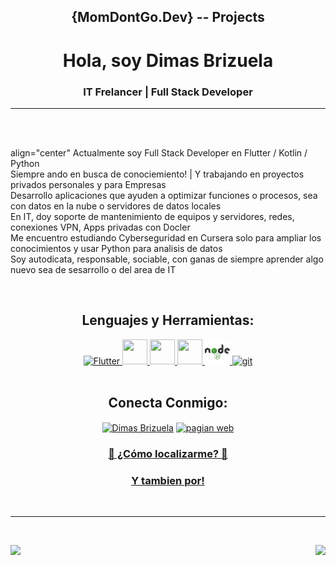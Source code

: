 <h2 align="center"> {MomDontGo.Dev} --  Projects </h2>

<h1 align="center"> Hola, soy Dimas Brizuela </h1>
<h3 align="center">IT Frelancer | Full Stack Developer </h3>
<hr><br>
 <!--<p align="left"><img src="https://komarev.com/ghpvc/?username=dimasb69&color=red&style=flat"></p>-->
<p>
	<br>align="center"
	Actualmente soy Full Stack Developer en Flutter / Kotlin / Python
	<br>
	Siempre ando en busca de conociemiento! | Y trabajando en proyectos privados personales y para Empresas
	<br>
	Desarrollo aplicaciones que ayuden a optimizar funciones o procesos, sea con datos en la nube o servidores de datos locales
	<br>
	En IT, doy soporte de mantenimiento de equipos y servidores, redes, conexiones VPN, Apps privadas con Docler
	<br>
	Me encuentro estudiando Cyberseguridad en Cursera solo para ampliar los conocimientos y usar Python para analisis de datos
	<br>
	Soy autodicata, responsable, sociable, con ganas de siempre aprender algo nuevo sea de sesarrollo o del area de IT
	
</p>
<br>
<h2 align="center">Lenguajes y Herramientas:</h2>
<div align="center"> 
  <a title="Flutter" href="https://flutter.dev/"" target="_blank" rel="noreferrer"><img src="https://cdn-images-1.medium.com/fit/c/36/36/1*5-aoK8IBmXve5whBQM90GA.png" alt="Flutter"width="45" height="45"/> </a>
  <a title="Kotlin" href="https://kotlinlang.org/" target="_blank" rel="noreferrer"><img src="https://upload.wikimedia.org/wikipedia/commons/thumb/7/74/Kotlin_Icon.png/600px-Kotlin_Icon.png" width="40" height="40"/> </a> 
  <a title="Python" href="https://www.python.org/" target="_blank" rel="noreferrer"><img src="https://cdn.icon-icons.com/icons2/2699/PNG/512/python_vertical_logo_icon_168039.png"  width="40" height="40"/> </a> 
  <a title="Reflex" href="https://reflex.dev/" target="_blank" rel="noreferrer"><img src="https://avatars.githubusercontent.com/u/104714959?s=200&v=4" width="40" height="40"/> </a> 	
  <a title="Node.js" href="https://nodejs.org" target="_blank" rel="noreferrer"> <img src="https://raw.githubusercontent.com/devicons/devicon/master/icons/nodejs/nodejs-original-wordmark.svg" alt="nodejs" width="40" height="40"/> </a>
  <a title="Git" href="https://git-scm.com/" target="_blank" rel="noreferrer"> <img src="https://www.vectorlogo.zone/logos/git-scm/git-scm-icon.svg" alt="git" width="40" height="40"/> </a> 
  <a 
  </a>
  
  
  
  
  
  
  
</div>
<br>
<h2 align="center">Conecta Conmigo:</h2>
<p align="center">
  <a href="https://www.linkedin.com/in/dimas-brizuela-653557b5?utm_source=share&utm_campaign=share_via&utm_content=profile&utm_medium=android_app" target="blank"><img align="center" src="https://raw.githubusercontent.com/rahuldkjain/github-profile-readme-generator/master/src/images/icons/Social/linked-in-alt.svg" alt="Dimas Brizuela" height="30" width="40" /></a>
  <a href="https://momdontgo.dev" target="blank"><img align="center" src="https://momdontgo.dev/logo.jpg" alt="pagian web" height="30" width="40" /></a>
  </p>
<h3 align="center"><a href="mailto:dimas.brizuela@momdontgo.dev">📧 ¿Cómo localizarme? 📧 </a></h3>
<h3 align="center"><a href="https://api.whatsapp.com/send?phone=593963907578&text=Hola+me+gustar%C3%ADa+contactarte+para+conocer+mas+de+lo+que+haces">Y tambien por!</a></h3>
<br><hr><br>

<p> <img align="left" src="https://github-readme-stats.vercel.app/api/top-langs?username=dimasb69&show_icons=true&locale=en&layout=compact" /> </p>
<p> <img align="right" src="https://github-readme-stats.vercel.app/api?username=dimasb69&show_icons=true&locale=en" /> </p>

